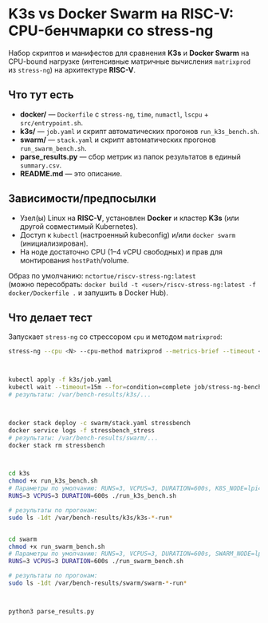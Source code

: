 # K3s vs Docker Swarm на RISC-V: CPU-бенчмарки со stress-ng

Набор скриптов и манифестов для сравнения **K3s** и **Docker Swarm** на CPU-bound нагрузке (интенсивные матричные вычисления `matrixprod` из `stress-ng`) на архитектуре **RISC-V**.

## Что тут есть

- **docker/** — `Dockerfile` с `stress-ng`, `time`, `numactl`, `lscpu` + `src/entrypoint.sh`.
- **k3s/** — `job.yaml` и скрипт автоматических прогонов `run_k3s_bench.sh`.
- **swarm/** — `stack.yaml` и скрипт автоматических прогонов `run_swarm_bench.sh`.
- **parse_results.py** — сбор метрик из папок результатов в единый `summary.csv`.
- **README.md** — это описание.

## Зависимости/предпосылки

- Узел(ы) Linux на **RISC-V**, установлен **Docker** и кластер **K3s** (или другой совместимый Kubernetes).
- Доступ к `kubectl` (настроенный kubeconfig) и/или `docker swarm` (инициализирован).
- На ноде достаточно CPU (1–4 vCPU свободных) и прав для монтирования `hostPath`/volume.

Образ по умолчанию: `nctortue/riscv-stress-ng:latest`  
(можно пересобрать: `docker build -t <user>/riscv-stress-ng:latest -f docker/Dockerfile .` и запушить в Docker Hub).

## Что делает тест

Запускает `stress-ng` со стрессором `cpu` и методом `matrixprod`:

```bash
stress-ng --cpu <N> --cpu-method matrixprod --metrics-brief --timeout <DURATION>



kubectl apply -f k3s/job.yaml
kubectl wait --timeout=15m --for=condition=complete job/stress-ng-bench
# результаты: /var/bench-results/k3s/...



docker stack deploy -c swarm/stack.yaml stressbench
docker service logs -f stressbench_stress
# результаты: /var/bench-results/swarm/...
docker stack rm stressbench



cd k3s
chmod +x run_k3s_bench.sh
# Параметры по умолчанию: RUNS=3, VCPUS=3, DURATION=600s, K8S_NODE=lpi4aserver
RUNS=3 VCPUS=3 DURATION=600s ./run_k3s_bench.sh

# результаты по прогонам:
sudo ls -1dt /var/bench-results/k3s/k3s-*-run*


cd swarm
chmod +x run_swarm_bench.sh
# Параметры по умолчанию: RUNS=3, VCPUS=3, DURATION=600s, SWARM_NODE=lpi4aServer
RUNS=3 VCPUS=3 DURATION=600s ./run_swarm_bench.sh

# результаты по прогонам:
sudo ls -1dt /var/bench-results/swarm/swarm-*-run*



python3 parse_results.py
